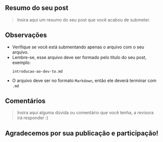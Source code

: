 ## Resumo do seu post

> Insira aqui um resumo do seu post que você acabou de submeter. 

## Observações

* Verifique se você está submentando apenas o arquivo com o seu arquivo.
* Lembre-se, esse arquivo deve ser formado pelo titulo do seu post, exemplo:    
    ```
    introducao-ao-dev-to.md
    ```
* O arquivo deve ser no formato `Markdown`, então ele deverá terminar com `.md`

## Comentários

> Insira aqui alguma dúvida ou comentário que você tenha, a revisora irá responder :)


## Agradecemos por sua publicação e participação!
